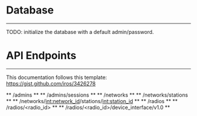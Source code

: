 # Database #
----

TODO: initialize the database with a default admin/password.

# API Endpoints #
----

This documentation follows this template: https://gist.github.com/iros/3426278

** /admins **
** /admins/sessions **
** /networks **
** /networks/stations **
** /networks/<int:network_id>/stations/<int:station_id> **
** /radios **
** /radios/<radio_id> **
** /radios/<radio_id>/device_interface/v1.0 **